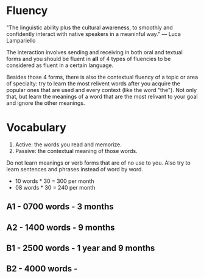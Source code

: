 # Fluency

"The linguistic ability plus the cultural awareness, to smoothly and confidently interact with native speakers in a meaninful way." — Luca Lampariello

The interaction involves sending and receiving in both oral and textual forms and you should be fluent in **all** of 4 types of fluencies to be considered as fluent in a certain language.

Besides those 4 forms, there is also the contextual fluency of a topic or area of specialty: try to learn the most relivent words after you acquire the popular ones that are used and every context (like the word "the"). Not only that, but learn the meanings of a word that are the most relivant to your goal and ignore the other meanings.

# Vocabulary

1. Active: the words you read and memorize.
2. Passive: the contextual meaning of those words.

Do not learn meanings or verb forms that are of no use to you. Also try to learn sentences and phrases instead of word by word.

- 10 words * 30 = 300 per month
- 08 words * 30 = 240 per month

## A1 - 0700 words - 3 months
## A2 - 1400 words - 9 months
## B1 - 2500 words - 1 year and 9 months
## B2 - 4000 words - 
